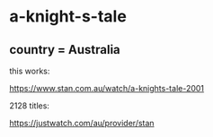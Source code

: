 # a-knight-s-tale

## country = Australia

this works:

https://www.stan.com.au/watch/a-knights-tale-2001

2128 titles:

https://justwatch.com/au/provider/stan

